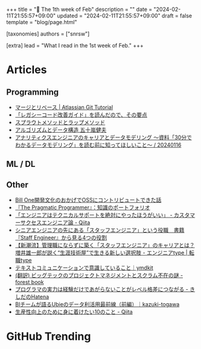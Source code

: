 +++
title = "📆 The 1th week of Feb"
description = ""
date = "2024-02-11T21:55:57+09:00"
updated = "2024-02-11T21:55:57+09:00"
draft = false
template = "blog/page.html"

[taxonomies]
authors = ["snrsw"]

[extra]
lead = "What I read in the 1st week of Feb."
+++

# Articles

## Programming

- [マージとリベース | Atlassian Git Tutorial](https://www.atlassian.com/ja/git/tutorials/merging-vs-rebasing)
- [「レガシーコード改善ガイド」を読んだので、その要点](https://qiita.com/e99h2121/items/506d20d02953d227a790)
- [スプラウトメソッドとラップメソッド](https://ryo511.info/archives/3744)
- [アルゴリズムとデータ構造 五十嵐健夫](https://www-ui.is.s.u-tokyo.ac.jp/~takeo/course/2020/algorithm/index.html)
- [アナリティクスエンジニアのキャリアとデータモデリング 〜資料「30分でわかるデータモデリング」を読む前に知ってほしいこと〜 / 20240116](https://speakerdeck.com/kazaneya/20240116)


## ML / DL


## Other

- [Bill One開発文化のおかげでOSSにコントリビュートできた話](https://buildersbox.corp-sansan.com/entry/2024/02/02/110000)
- [『The Pragmatic Programmer』：知識のポートフォリオ](https://ryo511.info/archives/3751)
- [「エンジニアはテクニカルサポートを絶対にやったほうがいい」 - カスタマーサクセスエンジニア論 - Qiita](https://qiita.com/e99h2121/items/b5c2497000c32d6fd3c3)
- [シニアエンジニアの先にある「スタッフエンジニア」という役職　書籍『Staff Engineer』から見る4つの役割](https://logmi.jp/tech/articles/329276)
- [【新潮流】管理職にならずに築く「スタッフエンジニア」のキャリアとは？ 増井雄一郎が説く“生涯技術屋”で生きる新しい選択肢 - エンジニアtype | 転職type](https://type.jp/et/feature/22363/)
- [テキストコミュニケーションで意識していること｜ymdkit](https://sizu.me/ymdkit/posts/uw2e8m1s7ikf)
- [(翻訳) ビッグテックのプロジェクトマネジメントとスクラム不在の謎 - forest book](https://t2y.hatenablog.jp/entry/2023/09/03/011023)
- [プログラマの実力は経験だけであがらないことがレベル格差につながる - きしだのHatena](https://nowokay.hatenablog.com/entry/20121010/1349838665)
- [BIチームが語るUbieのデータ利活用最前線（前編）｜kazuki-togawa](https://note.com/apfels/n/n3764ec50a503)
- [生産性向上のために身に着けたい10のこと - Qiita](https://qiita.com/kntr0116/items/302d5e379505089780d2)


# GitHub Trending
